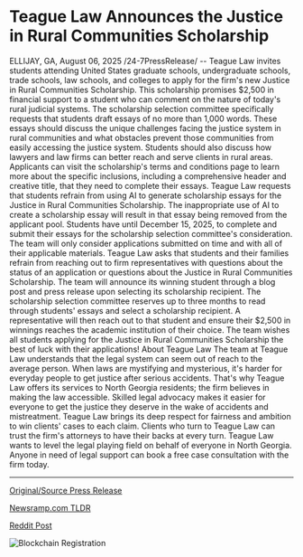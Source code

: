 # Teague Law Announces the Justice in Rural Communities Scholarship

ELLIJAY, GA, August 06, 2025 /24-7PressRelease/ -- Teague Law invites students attending United States graduate schools, undergraduate schools, trade schools, law schools, and colleges to apply for the firm's new Justice in Rural Communities Scholarship. This scholarship promises $2,500 in financial support to a student who can comment on the nature of today's rural judicial systems.  The scholarship selection committee specifically requests that students draft essays of no more than 1,000 words. These essays should discuss the unique challenges facing the justice system in rural communities and what obstacles prevent those communities from easily accessing the justice system.  Students should also discuss how lawyers and law firms can better reach and serve clients in rural areas. Applicants can visit the scholarship's terms and conditions page to learn more about the specific inclusions, including a comprehensive header and creative title, that they need to complete their essays.  Teague Law requests that students refrain from using AI to generate scholarship essays for the Justice in Rural Communities Scholarship. The inappropriate use of AI to create a scholarship essay will result in that essay being removed from the applicant pool.  Students have until December 15, 2025, to complete and submit their essays for the scholarship selection committee's consideration. The team will only consider applications submitted on time and with all of their applicable materials.  Teague Law asks that students and their families refrain from reaching out to firm representatives with questions about the status of an application or questions about the Justice in Rural Communities Scholarship. The team will announce its winning student through a blog post and press release upon selecting its scholarship recipient.  The scholarship selection committee reserves up to three months to read through students' essays and select a scholarship recipient. A representative will then reach out to that student and ensure their $2,500 in winnings reaches the academic institution of their choice.  The team wishes all students applying for the Justice in Rural Communities Scholarship the best of luck with their applications!  About Teague Law  The team at Teague Law understands that the legal system can seem out of reach to the average person. When laws are mystifying and mysterious, it's harder for everyday people to get justice after serious accidents. That's why Teague Law offers its services to North Georgia residents; the firm believes in making the law accessible.  Skilled legal advocacy makes it easier for everyone to get the justice they deserve in the wake of accidents and mistreatment. Teague Law brings its deep respect for fairness and ambition to win clients' cases to each claim. Clients who turn to Teague Law can trust the firm's attorneys to have their backs at every turn.  Teague Law wants to level the legal playing field on behalf of everyone in North Georgia. Anyone in need of legal support can book a free case consultation with the firm today. 

---

[Original/Source Press Release](https://www.24-7pressrelease.com/press-release/525604/teague-law-announces-the-justice-in-rural-communities-scholarship)
                    

[Newsramp.com TLDR](https://newsramp.com/curated-news/teague-law-launches-2500-scholarship-for-rural-justice-solutions/e8e06bf9ad053e464a80bae3cd11d42e) 

 



[Reddit Post](https://www.reddit.com/r/newsramp/comments/1miy8em/teague_law_launches_2500_scholarship_for_rural/) 



![Blockchain Registration](https://cdn.newsramp.app/24-7PressRelease/qrcode/258/6/pendV3Hz.webp)